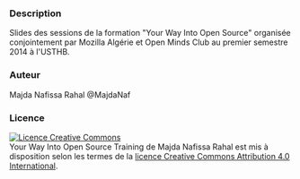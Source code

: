 ### Description
Slides des sessions de la formation "Your Way Into Open Source" organisée conjointement par Mozilla Algérie et Open Minds Club au premier semestre 2014 à l'USTHB.


### Auteur 
Majda Nafissa Rahal @MajdaNaf
### Licence
<a rel="license" href="http://creativecommons.org/licenses/by/4.0/"><img alt="Licence Creative Commons" style="border-width:0" src="http://i.creativecommons.org/l/by/4.0/88x31.png" /></a><br /><span xmlns:dct="http://purl.org/dc/terms/" property="dct:title">Your Way Into Open Source Training</span> de <span xmlns:cc="http://creativecommons.org/ns#" property="cc:attributionName">Majda Nafissa Rahal</span> est mis à disposition selon les termes de la <a rel="license" href="http://creativecommons.org/licenses/by/4.0/">licence Creative Commons Attribution 4.0 International</a>.
